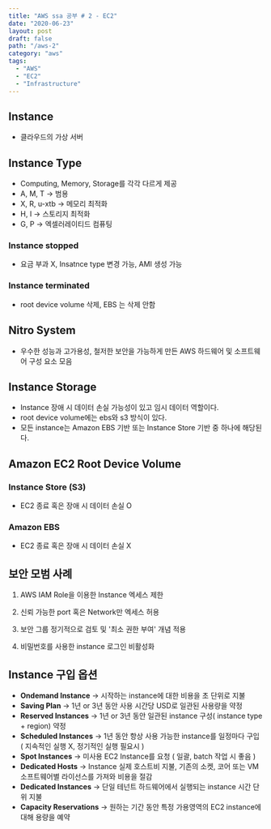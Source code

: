 ```yaml
---
title: "AWS ssa 공부 # 2 - EC2"
date: "2020-06-23"
layout: post
draft: false
path: "/aws-2"
category: "aws"
tags:
  - "AWS"
  - "EC2"
  - "Infrastructure"
---
```


## Instance

- 클라우드의 가상 서버

## Instance Type

- Computing, Memory, Storage를 각각 다르게 제공
- A, M, T → 범용
- X, R, u-xtb → 메모리 최적화
- H, I → 스토리지 최적화
- G, P → 엑셀러레이티드 컴퓨팅

### Instance stopped

- 요금 부과 X, Insatnce type 변경 가능, AMI 생성 가능

### Instance terminated

- root device volume 삭제, EBS 는 삭제 안함

## Nitro System

- 우수한 성능과 고가용성, 철저한 보안을 가능하게 만든 AWS 하드웨어 및 소프트웨어 구성 요소 모음

## Instance Storage

- Instance 장애 시 데이터 손실 가능성이 있고 임시 데이터 역할이다.
- root device volume에는 ebs와 s3 방식이 있다.
- 모든 instance는 Amazon EBS 기반 또는 Instance Store 기반 중 하나에 해당된다.

## Amazon EC2 Root Device Volume

### Instance Store (S3)

- EC2 종료 혹은 장애 시 데이터 손실 O

### Amazon EBS

- EC2 종료 혹은 장애 시 데이터 손실 X

## 보안 모범 사례

1) AWS IAM Role을 이용한 Instance 엑세스 제한

2) 신뢰 가능한 port 혹은 Network만 엑세스 허용

3) 보안 그룹 정기적으로 검토 및 '최소 권한 부여' 개념 적용

4) 비밀번호를 사용한 instance 로그인 비활성화

## Instance 구입 옵션

- **Ondemand Instance** → 시작하는 instance에 대한 비용을 초 단위로 지불
- **Saving Plan** → 1년 or 3년 동안 사용 시간당 USD로 일관된 사용량을 약정
- **Reserved Instances** → 1년 or 3년 동안 일관된 instance 구성( instance type + region) 약정
- **Scheduled Instances** → 1년 동안 항상 사용 가능한 instance를 일정마다 구입 ( 지속적인 실행 X, 정기적인 실행 필요시 )
- **Spot Instances** → 미사용 EC2 Instance를 요청 ( 일괄, batch 작업 시 좋음 )
- **Dedicated Hosts** → Instance 실제 호스트비 지불, 기존의 소켓, 코어 또는 VM 소프트웨어별 라이선스를 가져와 비용을 절감
- **Dedicated Instances** → 단일 테넌트 하드웨어에서 실행되는 instance 시간 단위 지불
- **Capacity Reservations** → 원하는 기간 동안 특정 가용영역의 EC2 instance에 대해 용량을 예약